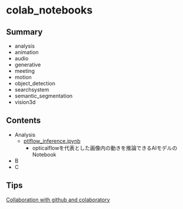 # colab_notebooks

## Summary
- analysis
- animation
- audio
- generative
- meeting
- motion
- object_detection
- searchsystem
- semantic_segmentation
- vision3d

## Contents
* Analysis
  * [ptlflow_inference.ipynb](analysis/ptlflow_inference.ipynb)
    - opticalflowを代表とした画像内の動きを推論できるAIモデルのNotebook
* B
* C


## Tips
[Collaboration with github and colaboratory](https://hirotaka-hachiya.hatenablog.com/entry/2019/06/10/000051)

